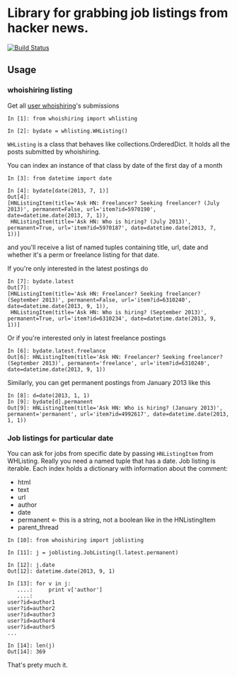 Library for grabbing job listings from hacker news.
===================================================
[![Build Status](https://travis-ci.org/joshz/whoishiring.png)](https://travis-ci.org/joshz/whoishiring)

Usage
-----

### whoishiring listing
Get all [user whoishiring](https://news.ycombinator.com/submitted?id=whoishiring)'s submissions
```
In [1]: from whoishiring import whlisting

In [2]: bydate = whlisting.WHListing()
```

`WHListing` is a class that behaves like collections.OrderedDict. It holds all the posts submitted by whoishiring.

You can index an instance of that class by date of the first day of a month
```
In [3]: from datetime import date

In [4]: bydate[date(2013, 7, 1)]
Out[4]:
[HNListingItem(title='Ask HN: Freelancer? Seeking freelancer? (July 2013)', permanent=False, url='item?id=5970190', date=datetime.date(2013, 7, 1)),
 HNListingItem(title='Ask HN: Who is hiring? (July 2013)', permanent=True, url='item?id=5970187', date=datetime.date(2013, 7, 1))]
```
and you'll receive a list of named tuples containing title, url, date and whether it's a perm or freelance listing for that date.

If you're only interested in the latest postings do
```
In [7]: bydate.latest
Out[7]:
[HNListingItem(title='Ask HN: Freelancer? Seeking freelancer? (September 2013)', permanent=False, url='item?id=6310240', date=datetime.date(2013, 9, 1)),
 HNListingItem(title='Ask HN: Who is hiring? (September 2013)', permanent=True, url='item?id=6310234', date=datetime.date(2013, 9, 1))]
```

Or if you're interested only in latest freelance postings
```
In [6]: bydate.latest.freelance
Out[6]: HNListingItem(title='Ask HN: Freelancer? Seeking freelancer? (September 2013)', permanent='freelance', url='item?id=6310240', date=datetime.date(2013, 9, 1))
```

Similarly, you can get permanent postings from January 2013 like this
```
In [8]: d=date(2013, 1, 1)
In [9]: bydate[d].permanent
Out[9]: HNListingItem(title='Ask HN: Who is hiring? (January 2013)', permanent='permanent', url='item?id=4992617', date=datetime.date(2013, 1, 1))

```

### Job listings for particular date
You can ask for jobs from specific date by passing `HNListingItem` from WHListing. Really you need a named tuple that has a date. Job listing is iterable. Each index holds a dictionary with information about the comment:
* html
* text
* url
* author
* date
* permanent <- this is a string, not a boolean like in the HNListingItem
* parent_thread

```
In [10]: from whoishiring import joblisting

In [11]: j = joblisting.JobListing(l.latest.permanent)

In [12]: j.date
Out[12]: datetime.date(2013, 9, 1)

In [13]: for v in j:
   ....:     print v['author']
   ....:
user?id=author1
user?id=author2
user?id=author3
user?id=author4
user?id=author5
...

In [14]: len(j)
Out[14]: 369
```

That's prety much it.
